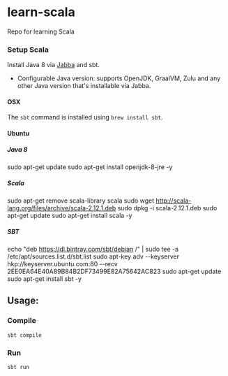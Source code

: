 # learn-scala
Repo for learning Scala

### Setup Scala

Install Java 8 via [Jabba](https://github.com/shyiko/jabba)
and sbt.

- Configurable Java version: supports OpenJDK, GraalVM, Zulu and any other Java
  version that's installable via Jabba.

#### OSX
The `sbt` command is installed using `brew install sbt`.

#### Ubuntu

##### Java 8
sudo apt-get update
sudo apt-get install openjdk-8-jre -y

##### Scala
sudo apt-get remove scala-library scala
sudo wget http://scala-lang.org/files/archive/scala-2.12.1.deb
sudo dpkg -i scala-2.12.1.deb
sudo apt-get update
sudo apt-get install scala -y

##### SBT
echo "deb https://dl.bintray.com/sbt/debian /" | sudo tee -a /etc/apt/sources.list.d/sbt.list
sudo apt-key adv --keyserver hkp://keyserver.ubuntu.com:80 --recv 2EE0EA64E40A89B84B2DF73499E82A75642AC823
sudo apt-get update
sudo apt-get install sbt -y

## Usage:

### Compile
```
sbt compile
```

### Run
```
sbt run
```
